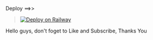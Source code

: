 Deploy ==>>


> [![Deploy on Railway](https://railway.app/button.svg)](https://railway.app/new/template?template=https://github.com/p4n1k/p4n1k-youtube001)

Hello guys, don't foget to Like and Subscribe, Thanks You
